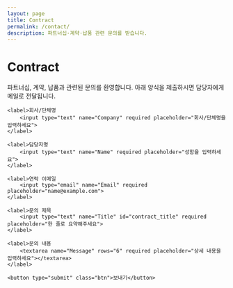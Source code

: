 ```yaml
---
layout: page
title: Contract
permalink: /contact/
description: 파트너십·계약·납품 관련 문의를 받습니다.
---
```


# Contract

파트너십, 계약, 납품과 관련된 문의를 환영합니다. 아래 양식을 제출하시면 담당자에게 메일로 전달됩니다.

<form id="contract-form" action="https://formsubmit.co/captain@goolzy.com" method="POST" style="max-width:720px;">
	<input type="hidden" name="_template" value="table">
	<input type="hidden" name="_subject" id="contract_subject" value="[Contract 문의] 제출">
	<input type="hidden" name="Category" value="Contract">
	<input type="hidden" name="_next" value="{{ '/contact/?success=1' | absolute_url }}">
	<input type="hidden" name="_captcha" value="false">
    <input type="hidden" name="_replyto" value="">
	<input type="text" name="website" style="display:none" tabindex="-1" autocomplete="off">

	<label>회사/단체명
		<input type="text" name="Company" required placeholder="회사/단체명을 입력하세요">
	</label>

	<label>담당자명
		<input type="text" name="Name" required placeholder="성함을 입력하세요">
	</label>

	<label>연락 이메일
		<input type="email" name="Email" required placeholder="name@example.com">
	</label>

	<label>문의 제목
		<input type="text" name="Title" id="contract_title" required placeholder="한 줄로 요약해주세요">
	</label>

	<label>문의 내용
		<textarea name="Message" rows="6" required placeholder="상세 내용을 입력하세요"></textarea>
	</label>

	<button type="submit" class="btn">보내기</button>
</form>

<div id="contract-status" class="notice" style="display:none;"></div>

<script>
(function(){
	try {
		var p = new URLSearchParams(window.location.search);
		if (p.get('success') === '1') {
			var box = document.getElementById('contract-status');
			box.style.display = 'block';
			box.textContent = '감사합니다! 문의가 전송되었습니다. 곧 연락드리겠습니다.';
		}
	} catch(e){}
	function updateSubject(){
		var t = document.getElementById('contract_title').value || '제목 미입력';
		document.getElementById('contract_subject').value = '[Contract 문의] ' + t;
	}
	var form = document.getElementById('contract-form');
	try { form.addEventListener('input', updateSubject); } catch(e){}

	// AJAX 제출로 확실한 성공/오류를 표기하고, 실패 시 동일 탭 표준 제출로 폴백합니다.
	try {
		form.addEventListener('submit', function(e){
			try { e.preventDefault(); } catch(_){}
			var status = document.getElementById('contract-status');
				if (status) { status.style.display='block'; status.textContent='보내는 중…'; }
			var btn = form.querySelector('button[type="submit"]');
			if (btn) { btn.disabled = true; btn.classList.add('loading'); }
			// Ensure _replyto mirrors Email BEFORE building FormData
			try {
				var emailInput = form.querySelector('input[name="Email"]');
				var replyToInput = form.querySelector('input[name="_replyto"]');
				if (emailInput && replyToInput) replyToInput.value = emailInput.value || '';
			} catch(_){ }
			var fd = new FormData(form);
				var ctrl = (window.AbortController) ? new AbortController() : null;
				var to = setTimeout(function(){ try { ctrl && ctrl.abort(); } catch(_){} }, 12000);
				if (typeof navigator !== 'undefined' && navigator.onLine === false) {
					if (status) { status.style.display='block'; status.textContent='네트워크가 오프라인입니다. 연결 상태를 확인한 뒤 다시 시도해 주세요.'; }
					throw new Error('OFFLINE');
				}
				fetch('https://formsubmit.co/ajax/captain@goolzy.com', {
				method: 'POST',
				body: fd,
					headers: { 'Accept': 'application/json' },
					signal: ctrl ? ctrl.signal : undefined
			}).then(function(res){
				if (!res.ok) {
					return res.clone().json().catch(function(){ return res.text(); }).then(function(body){
						var bodyStr = (typeof body === 'string') ? body : JSON.stringify(body);
						throw new Error('FORM_SUBMIT_FAILED:' + res.status + ':' + bodyStr);
					});
				}
				return res.json();
			}).then(function(){
				if (status) { status.style.display='block'; status.textContent='감사합니다! 문의가 전송되었습니다. 곧 연락드리겠습니다.'; }
				try { form.reset(); } catch(_){ }
			}).catch(function(err){
					try { console.error('[Contract form] submit error:', err); } catch(_){ }
					var msg = '전송에 실패했습니다. 잠시 후 다시 시도해 주세요.';
					if (String(err).indexOf('403')>=0 || String(err).indexOf('401')>=0 || String(err).indexOf('422')>=0) {
						msg += ' 수신자 이메일 인증이 만료 또는 미완료일 수 있습니다. 관리자는 수신함(스팸함 포함)에서 formsubmit.co 확인 메일을 승인해 주세요. 새 인증 메일 보내기: ' + (location.origin + '/admin/formsubmit-verify/');
					}
					if (status) {
						var code = (String(err).match(/FORM_SUBMIT_FAILED:(\d{3})/)||[])[1];
						var detail = '';
						var m = String(err).match(/FORM_SUBMIT_FAILED:\d{3}:(.*)$/);
						if (m && m[1]) detail = ' 상세: ' + m[1].slice(0, 200);
						status.style.display='block';
						status.textContent = msg + (code ? ' (코드 ' + code + ')' : '') + detail + ' (표준 제출로 재시도합니다)';
					}
					// 폴백: 동일 탭 표준 POST 제출로 재시도
					try {
						form.removeAttribute('target');
						form.submit();
					} catch(_){ }
			}).finally(function(){ if (btn) { btn.disabled=false; btn.classList.remove('loading'); } });
		});
	} catch(e){}
})();
</script>

<style>
form#contract-form label { display:block; margin: 0.75rem 0; }
form#contract-form input[type="text"],
form#contract-form input[type="email"],
form#contract-form textarea { width:100%; }
.notice { background: #eefcf7; border:1px solid #c9f1e6; padding:0.75rem 1rem; border-radius: 8px; margin-top: 1rem; }
</style>
